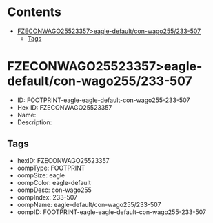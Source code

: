 



Contents
========

* [FZECONWAGO25523357>eagle-default/con-wago255/233-507](#fzeconwago25523357eagle-defaultcon-wago255233-507)
	* [Tags](#tags)

# FZECONWAGO25523357>eagle-default/con-wago255/233-507

- ID: FOOTPRINT-eagle-eagle-default-con-wago255-233-507
- Hex ID: FZECONWAGO25523357
- Name: 
- Description: 

## Tags

- hexID: FZECONWAGO25523357
- oompType: FOOTPRINT
- oompSize: eagle
- oompColor: eagle-default
- oompDesc: con-wago255
- oompIndex: 233-507
- oompName: eagle-default/con-wago255/233-507
- oompID: FOOTPRINT-eagle-eagle-default-con-wago255-233-507
